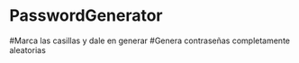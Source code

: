 # PasswordGenerator

#Marca las casillas y dale en generar
#Genera contraseñas completamente aleatorias
